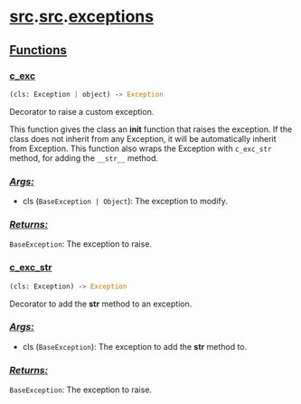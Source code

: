 # **[src](../index.md).[src](../src.md).[exceptions](exceptions.md)**

<h2><b><a href="#func" id="func">Functions</a></b></h2>

<h3><b><a href="#func-c_exc" id="func-c_exc">c_exc</a></b></h3>

```python
(cls: Exception | object) ‑> Exception
```

Decorator to raise a custom exception.

This function gives the class an __init__ function that raises the exception.
If the class does not inherit from any Exception, it will be automatically inherit from Exception.
This function also wraps the Exception with `c_exc_str` method, for adding the `__str__` method.

<h3><b><i><a href="#func-c_exc-args" id="func-c_exc-args">Args:</a></i></b></h3>

- cls (`BaseException | Object`): The exception to modify.

<h3><b><i><a href="#func-c_exc-returns" id="func-c_exc-returns">Returns:</a></i></b></h3>

`BaseException`: The exception to raise.

<h3><b><a href="#func-c_exc_str" id="func-c_exc_str">c_exc_str</a></b></h3>

```python
(cls: Exception) ‑> Exception
```

Decorator to add the __str__ method to an exception.

<h3><b><i><a href="#func-c_exc_str-args" id="func-c_exc_str-args">Args:</a></i></b></h3>

- cls (`BaseException`): The exception to add the __str__ method to.

<h3><b><i><a href="#func-c_exc_str-returns" id="func-c_exc_str-returns">Returns:</a></i></b></h3>

`BaseException`: The exception to raise.
